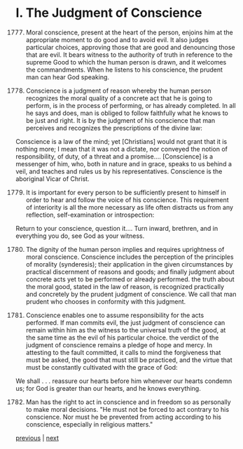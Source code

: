 # I. The Judgment of Conscience

1777. Moral conscience, present at the heart of the person, enjoins him at the appropriate moment to do good and to avoid evil. It also judges particular choices, approving those that are good and denouncing those that are evil. It bears witness to the authority of truth in reference to the supreme Good to which the human person is drawn, and it welcomes the commandments. When he listens to his conscience, the prudent man can hear God speaking.

1778. Conscience is a judgment of reason whereby the human person recognizes the moral quality of a concrete act that he is going to perform, is in the process of performing, or has already completed. In all he says and does, man is obliged to follow faithfully what he knows to be just and right. It is by the judgment of his conscience that man perceives and recognizes the prescriptions of the divine law:

Conscience is a law of the mind; yet [Christians] would not grant that it is nothing more; I mean that it was not a dictate, nor conveyed the notion of responsibility, of duty, of a threat and a promise.... [Conscience] is a messenger of him, who, both in nature and in grace, speaks to us behind a veil, and teaches and rules us by his representatives. Conscience is the aboriginal Vicar of Christ.

1779. It is important for every person to be sufficiently present to himself in order to hear and follow the voice of his conscience. This requirement of interiority is all the more necessary as life often distracts us from any reflection, self-examination or introspection:

Return to your conscience, question it.... Turn inward, brethren, and in everything you do, see God as your witness.

1780. The dignity of the human person implies and requires uprightness of moral conscience. Conscience includes the perception of the principles of morality (synderesis); their application in the given circumstances by practical discernment of reasons and goods; and finally judgment about concrete acts yet to be performed or already performed. the truth about the moral good, stated in the law of reason, is recognized practically and concretely by the prudent judgment of conscience. We call that man prudent who chooses in conformity with this judgment.

1781. Conscience enables one to assume responsibility for the acts performed. If man commits evil, the just judgment of conscience can remain within him as the witness to the universal truth of the good, at the same time as the evil of his particular choice. the verdict of the judgment of conscience remains a pledge of hope and mercy. In attesting to the fault committed, it calls to mind the forgiveness that must be asked, the good that must still be practiced, and the virtue that must be constantly cultivated with the grace of God:

We shall . . . reassure our hearts before him whenever our hearts condemn us; for God is greater than our hearts, and he knows everything.

1782. Man has the right to act in conscience and in freedom so as personally to make moral decisions. "He must not be forced to act contrary to his conscience. Nor must he be prevented from acting according to his conscience, especially in religious matters."

[previous](https://github.com/Tenari/non-fiction/blob/master/catechism/__P5Y.md) | [next](https://github.com/Tenari/non-fiction/blob/master/catechism/__P60.md)